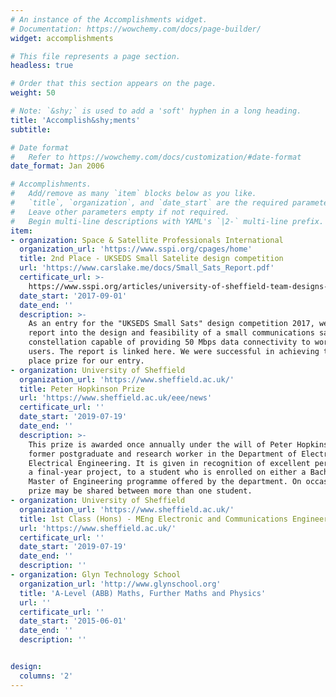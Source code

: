 ```yaml
---
# An instance of the Accomplishments widget.
# Documentation: https://wowchemy.com/docs/page-builder/
widget: accomplishments

# This file represents a page section.
headless: true

# Order that this section appears on the page.
weight: 50

# Note: `&shy;` is used to add a 'soft' hyphen in a long heading.
title: 'Accomplish&shy;ments'
subtitle:

# Date format
#   Refer to https://wowchemy.com/docs/customization/#date-format
date_format: Jan 2006

# Accomplishments.
#   Add/remove as many `item` blocks below as you like.
#   `title`, `organization`, and `date_start` are the required parameters.
#   Leave other parameters empty if not required.
#   Begin multi-line descriptions with YAML's `|2-` multi-line prefix.
item:
- organization: Space & Satellite Professionals International
  organization_url: 'https://www.sspi.org/cpages/home'
  title: 2nd Place - UKSEDS Small Satelite design competition
  url: 'https://www.carslake.me/docs/Small_Sats_Report.pdf'
  certificate_url: >-
    https://www.sspi.org/articles/university-of-sheffield-team-designs-project-talaris-for-global-communications-services
  date_start: '2017-09-01'
  date_end: ''
  description: >-
    As an entry for the "UKSEDS Small Sats" design competition 2017, we compiled a
    report into the design and feasibility of a small communications satellite
    constellation capable of providing 50 Mbps data connectivity to worldwide
    users. The report is linked here. We were successful in achieving the 2nd
    place prize for our entry.
- organization: University of Sheffield
  organization_url: 'https://www.sheffield.ac.uk/'
  title: Peter Hopkinson Prize
  url: 'https://www.sheffield.ac.uk/eee/news'
  certificate_url: ''
  date_start: '2019-07-19'
  date_end: ''
  description: >-
    This prize is awarded once annually under the will of Peter Hopkinson, a
    former postgraduate and research worker in the Department of Electronic and
    Electrical Engineering. It is given in recognition of excellent performance in
    a final-year project, to a student who is enrolled on either a Bachelor or
    Master of Engineering programme offered by the department. On occasion, the
    prize may be shared between more than one student.
- organization: University of Sheffield
  organization_url: 'https://www.sheffield.ac.uk/'
  title: 1st Class (Hons) - MEng Electronic and Communications Engineering
  url: 'https://www.sheffield.ac.uk/'
  certificate_url: ''
  date_start: '2019-07-19'
  date_end: ''
  description: ''
- organization: Glyn Technology School
  organization_url: 'http://www.glynschool.org'
  title: 'A-Level (ABB) Maths, Further Maths and Physics'
  url: ''
  certificate_url: ''
  date_start: '2015-06-01'
  date_end: ''
  description: ''


design:
  columns: '2' 
---
```

